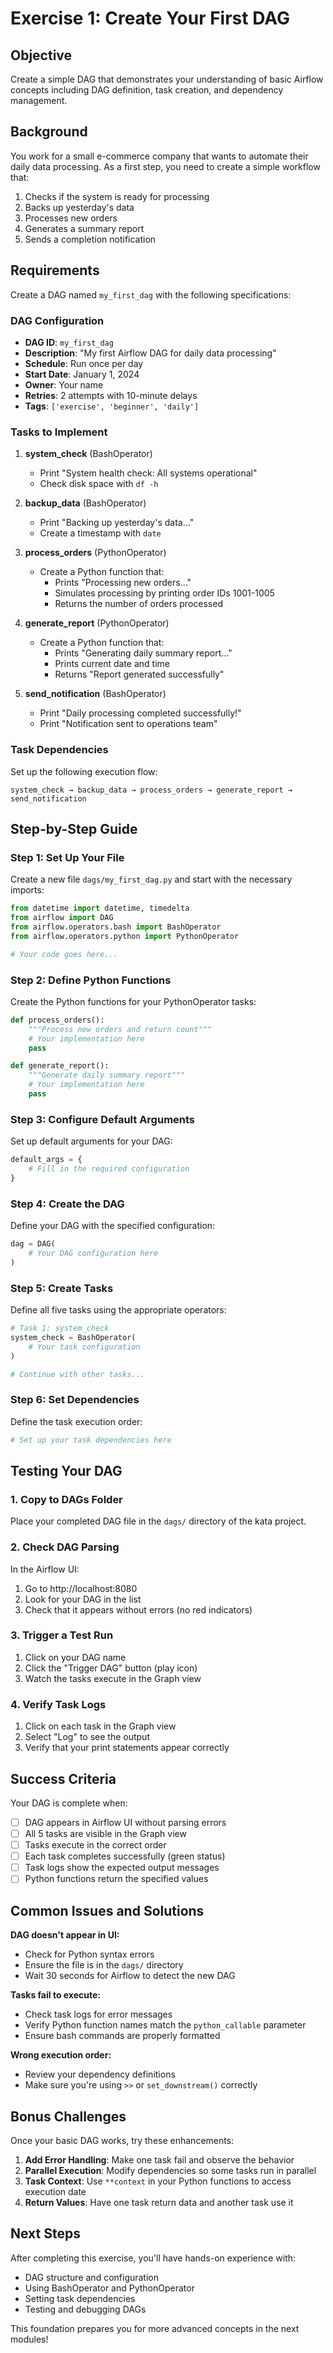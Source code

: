 # Exercise 1: Create Your First DAG

## Objective

Create a simple DAG that demonstrates your understanding of basic Airflow concepts including DAG definition, task creation, and dependency management.

## Background

You work for a small e-commerce company that wants to automate their daily data processing. As a first step, you need to create a simple workflow that:

1. Checks if the system is ready for processing
2. Backs up yesterday's data
3. Processes new orders
4. Generates a summary report
5. Sends a completion notification

## Requirements

Create a DAG named `my_first_dag` with the following specifications:

### DAG Configuration

- **DAG ID**: `my_first_dag`
- **Description**: "My first Airflow DAG for daily data processing"
- **Schedule**: Run once per day
- **Start Date**: January 1, 2024
- **Owner**: Your name
- **Retries**: 2 attempts with 10-minute delays
- **Tags**: `['exercise', 'beginner', 'daily']`

### Tasks to Implement

1. **system_check** (BashOperator)

   - Print "System health check: All systems operational"
   - Check disk space with `df -h`

2. **backup_data** (BashOperator)

   - Print "Backing up yesterday's data..."
   - Create a timestamp with `date`

3. **process_orders** (PythonOperator)

   - Create a Python function that:
     - Prints "Processing new orders..."
     - Simulates processing by printing order IDs 1001-1005
     - Returns the number of orders processed

4. **generate_report** (PythonOperator)

   - Create a Python function that:
     - Prints "Generating daily summary report..."
     - Prints current date and time
     - Returns "Report generated successfully"

5. **send_notification** (BashOperator)
   - Print "Daily processing completed successfully!"
   - Print "Notification sent to operations team"

### Task Dependencies

Set up the following execution flow:

```
system_check → backup_data → process_orders → generate_report → send_notification
```

## Step-by-Step Guide

### Step 1: Set Up Your File

Create a new file `dags/my_first_dag.py` and start with the necessary imports:

```python
from datetime import datetime, timedelta
from airflow import DAG
from airflow.operators.bash import BashOperator
from airflow.operators.python import PythonOperator

# Your code goes here...
```

### Step 2: Define Python Functions

Create the Python functions for your PythonOperator tasks:

```python
def process_orders():
    """Process new orders and return count"""
    # Your implementation here
    pass

def generate_report():
    """Generate daily summary report"""
    # Your implementation here
    pass
```

### Step 3: Configure Default Arguments

Set up default arguments for your DAG:

```python
default_args = {
    # Fill in the required configuration
}
```

### Step 4: Create the DAG

Define your DAG with the specified configuration:

```python
dag = DAG(
    # Your DAG configuration here
)
```

### Step 5: Create Tasks

Define all five tasks using the appropriate operators:

```python
# Task 1: system_check
system_check = BashOperator(
    # Your task configuration
)

# Continue with other tasks...
```

### Step 6: Set Dependencies

Define the task execution order:

```python
# Set up your task dependencies here
```

## Testing Your DAG

### 1. Copy to DAGs Folder

Place your completed DAG file in the `dags/` directory of the kata project.

### 2. Check DAG Parsing

In the Airflow UI:

1. Go to http://localhost:8080
2. Look for your DAG in the list
3. Check that it appears without errors (no red indicators)

### 3. Trigger a Test Run

1. Click on your DAG name
2. Click the "Trigger DAG" button (play icon)
3. Watch the tasks execute in the Graph view

### 4. Verify Task Logs

1. Click on each task in the Graph view
2. Select "Log" to see the output
3. Verify that your print statements appear correctly

## Success Criteria

Your DAG is complete when:

- [ ] DAG appears in Airflow UI without parsing errors
- [ ] All 5 tasks are visible in the Graph view
- [ ] Tasks execute in the correct order
- [ ] Each task completes successfully (green status)
- [ ] Task logs show the expected output messages
- [ ] Python functions return the specified values

## Common Issues and Solutions

**DAG doesn't appear in UI:**

- Check for Python syntax errors
- Ensure the file is in the `dags/` directory
- Wait 30 seconds for Airflow to detect the new DAG

**Tasks fail to execute:**

- Check task logs for error messages
- Verify Python function names match the `python_callable` parameter
- Ensure bash commands are properly formatted

**Wrong execution order:**

- Review your dependency definitions
- Make sure you're using `>>` or `set_downstream()` correctly

## Bonus Challenges

Once your basic DAG works, try these enhancements:

1. **Add Error Handling**: Make one task fail and observe the behavior
2. **Parallel Execution**: Modify dependencies so some tasks run in parallel
3. **Task Context**: Use `**context` in your Python functions to access execution date
4. **Return Values**: Have one task return data and another task use it

## Next Steps

After completing this exercise, you'll have hands-on experience with:

- DAG structure and configuration
- Using BashOperator and PythonOperator
- Setting task dependencies
- Testing and debugging DAGs

This foundation prepares you for more advanced concepts in the next modules!
